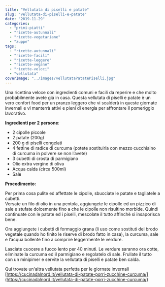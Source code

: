 ```yaml
---
title: "Vellutata di piselli e patate"
slug: "vellutata-di-piselli-e-patate"
date: "2019-11-29"
categories: 
  - "primi-piatti"
  - "ricette-autunnali"
  - "ricette-vegetariane"
  - "zuppe"
tags: 
  - "ricette-autunnali"
  - "ricette-facili"
  - "ricette-leggere"
  - "ricette-vegane"
  - "ricette-veloci"
  - "vellutata"
coverImage: "../images/vellutataPatatePiselli.jpg"
---
```


Una ricettina veloce con ingredienti comuni e facili da reperire e che molto probabilmente avete giá in casa. Questa vellutata di piselli e patate è un vero confort food per un pranzo leggero che vi scalderà in queste giornate invernali e vi manterrà attivi e pieni di energia per affrontare il pomeriggio lavorativo.

**Ingredienti per 2 persone:**

- 2 cipolle piccole
- 2 patate (200g)
- 200 g di piselli congelati
- 4 fettine di radice di curcuma (potete sostituirla con mezzo cucchiaino di curcuma in polvere se non l’avete)
- 3 cubetti di crosta di parmigiano
- Olio extra vergine di oliva
- Acqua calda (circa 500ml)
- Sale

**Procedimento:**

Per prima cosa pulite ed affettate le cipolle, sbucciate le patate e tagliatele a cubetti.  
Versate un filo di olio in una pentola, aggiungete le cipolle ed un pizzico di sale e stufate dolcemente fino a che le cipolle non risultino morbide. Quindi continuate con le patate ed i piselli, mescolate il tutto affinchè si insaporisca bene.

Ora aggiungete i cubetti di formaggio grana (li uso come sostituti del brodo vegetale quando ho finito le riserve di brodo fatto in casa), la curcuma, sale e l’acqua bollente fino a comprire leggermente le verdure.

Lasciate cuocere a fuoco lento per 40 minuti. Le verdure saranno ora cotte, eliminate la curcuma ed il parmigiano e regolatelo di sale. Frullate il tutto con un minipimer e servite la vellutata di piselli e patate ben calda.

Qui trovate un'altra vellutata perfetta per le giornate invernali [https://cucinadalnord.it/vellutata-di-patate-porri-zucchine-curcuma/](https://cucinadalnord.it/vellutata-di-patate-porri-zucchine-curcuma/)


